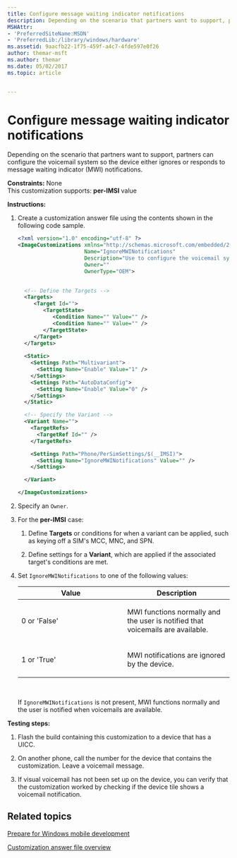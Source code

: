 ```yaml
---
title: Configure message waiting indicator notifications
description: Depending on the scenario that partners want to support, partners can configure the voicemail system so the device either ignores or responds to message waiting indicator (MWI) notifications.
MSHAttr:
- 'PreferredSiteName:MSDN'
- 'PreferredLib:/library/windows/hardware'
ms.assetid: 9aacfb22-1f75-459f-a4c7-4fde597e0f26
author: themar-msft
ms.author: themar
ms.date: 05/02/2017
ms.topic: article


---
```


# Configure message waiting indicator notifications


Depending on the scenario that partners want to support, partners can configure the voicemail system so the device either ignores or responds to message waiting indicator (MWI) notifications.

<a href="" id="constraints---none"></a>**Constraints:** None  
This customization supports: **per-IMSI** value

<a href="" id="instructions-"></a>**Instructions:**  
1.  Create a customization answer file using the contents shown in the following code sample.

    ```XML
    <?xml version="1.0" encoding="utf-8" ?>  
    <ImageCustomizations xmlns="http://schemas.microsoft.com/embedded/2004/10/ImageUpdate"  
                         Name="IgnoreMWINotifications"  
                         Description="Use to configure the voicemail system so the phone either ignores or responds to message waiting indicator (MWI) notifications."  
                         Owner=""  
                         OwnerType="OEM"> 

      
      <!-- Define the Targets --> 
      <Targets>
         <Target Id="">
            <TargetState>
               <Condition Name="" Value="" />
               <Condition Name="" Value="" />
            </TargetState>
         </Target>
      </Targets>
      
      <Static>
        <Settings Path="Multivariant">
          <Setting Name="Enable" Value="1" />
        </Settings>
        <Settings Path="AutoDataConfig">
          <Setting Name="Enable" Value="0" />
        </Settings>
      </Static>

      <!-- Specify the Variant -->
      <Variant Name=""> 
        <TargetRefs>
          <TargetRef Id="" /> 
        </TargetRefs>

        <Settings Path="Phone/PerSimSettings/$(__IMSI)"> 
          <Setting Name="IgnoreMWINotifications" Value="" />      
        </Settings>  

      </Variant>

    </ImageCustomizations>
    ```

2.  Specify an `Owner`.

3.  For the **per-IMSI** case:

    1.  Define **Targets** or conditions for when a variant can be applied, such as keying off a SIM's MCC, MNC, and SPN.

    2.  Define settings for a **Variant**, which are applied if the associated target's conditions are met.

4.  Set `IgnoreMWINotifications` to one of the following values:

    <table>
    <colgroup>
    <col width="50%" />
    <col width="50%" />
    </colgroup>
    <thead>
    <tr class="header">
    <th>Value</th>
    <th>Description</th>
    </tr>
    </thead>
    <tbody>
    <tr class="odd">
    <td><p>0 or 'False'</p></td>
    <td><p>MWI functions normally and the user is notified that voicemails are available.</p></td>
    </tr>
    <tr class="even">
    <td><p>1 or 'True'</p></td>
    <td><p>MWI notifications are ignored by the device.</p></td>
    </tr>
    </tbody>
    </table>

     

    If `IgnoreMWINotifications` is not present, MWI functions normally and the user is notified when voicemails are available.

<a href="" id="testing-steps-"></a>**Testing steps:**  
1.  Flash the build containing this customization to a device that has a UICC.

2.  On another phone, call the number for the device that contains the customization. Leave a voicemail message.

3.  If visual voicemail has not been set up on the device, you can verify that the customization worked by checking if the device tile shows a voicemail notification.

## Related topics

[Prepare for Windows mobile development](https://docs.microsoft.com/en-us/windows-hardware/manufacture/mobile/preparing-for-windows-mobile-development)

[Customization answer file overview](https://docs.microsoft.com/en-us/windows-hardware/customize/mobile/mcsf/customization-answer-file)
